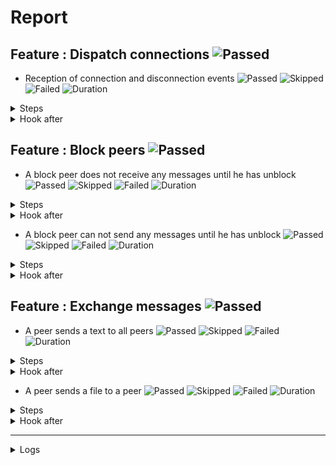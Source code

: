 # Report

## Feature : Dispatch connections ![Passed](https://img.shields.io/badge/Passed-green)

- Reception of connection and disconnection events ![Passed](https://img.shields.io/badge/18-Passed-green) ![Skipped](https://img.shields.io/badge/0-Skipped-yellow) ![Failed](https://img.shields.io/badge/0-Failed-red) ![Duration](https://img.shields.io/badge/128s-806ms-blue)

<details>
<summary>Steps</summary>

  - the following peers are started (line 4) ![Passed](https://img.shields.io/badge/Passed-green) ![Duration](https://img.shields.io/badge/6s-124ms-blue)
  - the peer "P1" connects to "P0" (line 10) ![Passed](https://img.shields.io/badge/Passed-green) ![Duration](https://img.shields.io/badge/0s-19ms-blue)
  - the peer "P0" receives (line 11) ![Passed](https://img.shields.io/badge/Passed-green) ![Duration](https://img.shields.io/badge/0s-4ms-blue)
  - the peer "P1" receives (line 14) ![Passed](https://img.shields.io/badge/Passed-green) ![Duration](https://img.shields.io/badge/0s-5ms-blue)
  - the peer "P2" connects to "P0" (line 17) ![Passed](https://img.shields.io/badge/Passed-green) ![Duration](https://img.shields.io/badge/0s-11ms-blue)
  - the peer "P0" receives (line 18) ![Passed](https://img.shields.io/badge/Passed-green) ![Duration](https://img.shields.io/badge/0s-30ms-blue)
  - the peer "P1" receives (line 21) ![Passed](https://img.shields.io/badge/Passed-green) ![Duration](https://img.shields.io/badge/0s-25ms-blue)
  - the peer "P2" receives (line 24) ![Passed](https://img.shields.io/badge/Passed-green) ![Duration](https://img.shields.io/badge/0s-15ms-blue)
  - the peer "P3" connects to "P0" (line 28) ![Passed](https://img.shields.io/badge/Passed-green) ![Duration](https://img.shields.io/badge/0s-17ms-blue)
  - the peer "P0" receives (line 29) ![Passed](https://img.shields.io/badge/Passed-green) ![Duration](https://img.shields.io/badge/0s-16ms-blue)
  - the peer "P1" receives (line 32) ![Passed](https://img.shields.io/badge/Passed-green) ![Duration](https://img.shields.io/badge/0s-13ms-blue)
  - the peer "P2" receives (line 35) ![Passed](https://img.shields.io/badge/Passed-green) ![Duration](https://img.shields.io/badge/30s-111ms-blue)
  - the peer "P3" receives (line 38) ![Passed](https://img.shields.io/badge/Passed-green) ![Duration](https://img.shields.io/badge/2s-7ms-blue)
  - the peer "P2" disconnects (line 43) ![Passed](https://img.shields.io/badge/Passed-green) ![Duration](https://img.shields.io/badge/30s-203ms-blue)
  - the peer "P0" receives (line 44) ![Passed](https://img.shields.io/badge/Passed-green) ![Duration](https://img.shields.io/badge/0s-2ms-blue)
  - the peer "P1" receives (line 47) ![Passed](https://img.shields.io/badge/Passed-green) ![Duration](https://img.shields.io/badge/0s-9ms-blue)
  - the peer "P3" receives (line 50) ![Passed](https://img.shields.io/badge/Passed-green) ![Duration](https://img.shields.io/badge/30s-92ms-blue)
  - the peer "P2" receives (line 53) ![Passed](https://img.shields.io/badge/Passed-green) ![Duration](https://img.shields.io/badge/30s-94ms-blue)
</details>



<details>
<summary>Hook after</summary>

- ![Failed](https://img.shields.io/badge/Failed-red) ![Duration](https://img.shields.io/badge/30s-295ms-blue)

```
Unable to read errors
```
</details>



## Feature : Block peers ![Passed](https://img.shields.io/badge/Passed-green)

- A block peer does not receive any messages until he has unblock ![Passed](https://img.shields.io/badge/17-Passed-green) ![Skipped](https://img.shields.io/badge/0-Skipped-yellow) ![Failed](https://img.shields.io/badge/0-Failed-red) ![Duration](https://img.shields.io/badge/98s-710ms-blue)

<details>
<summary>Steps</summary>

  - the following peers are started (line 4) ![Passed](https://img.shields.io/badge/Passed-green) ![Duration](https://img.shields.io/badge/6s-115ms-blue)
  - the peer "P1" connects to "P0" (line 9) ![Passed](https://img.shields.io/badge/Passed-green) ![Duration](https://img.shields.io/badge/0s-8ms-blue)
  - the peer "P1" receives (line 10) ![Passed](https://img.shields.io/badge/Passed-green) ![Duration](https://img.shields.io/badge/0s-23ms-blue)
  - the peer "P0" receives (line 13) ![Passed](https://img.shields.io/badge/Passed-green) ![Duration](https://img.shields.io/badge/0s-5ms-blue)
  - the peer "P2" connects to "P0" (line 16) ![Passed](https://img.shields.io/badge/Passed-green) ![Duration](https://img.shields.io/badge/0s-37ms-blue)
  - the peer "P1" receives (line 17) ![Passed](https://img.shields.io/badge/Passed-green) ![Duration](https://img.shields.io/badge/0s-28ms-blue)
  - the peer "P0" receives (line 20) ![Passed](https://img.shields.io/badge/Passed-green) ![Duration](https://img.shields.io/badge/0s-1ms-blue)
  - the peer "P2" receives (line 23) ![Passed](https://img.shields.io/badge/Passed-green) ![Duration](https://img.shields.io/badge/0s-26ms-blue)
  - the peer "P1" blocks the peer "P2" (line 27) ![Passed](https://img.shields.io/badge/Passed-green) ![Duration](https://img.shields.io/badge/0s-15ms-blue)
  - the peer "P2" receives (line 28) ![Passed](https://img.shields.io/badge/Passed-green) ![Duration](https://img.shields.io/badge/0s-18ms-blue)
  - the peer "P1" sends "I am a peer" to "all" (line 31) ![Passed](https://img.shields.io/badge/Passed-green) ![Duration](https://img.shields.io/badge/0s-17ms-blue)
  - the peer "P0" receives (line 32) ![Passed](https://img.shields.io/badge/Passed-green) ![Duration](https://img.shields.io/badge/31s-97ms-blue)
  - the peer "P2" does not receives (line 35) ![Passed](https://img.shields.io/badge/Passed-green) ![Duration](https://img.shields.io/badge/1s-8ms-blue)
  - the peer "P1" unblocks the peer "P2" (line 38) ![Passed](https://img.shields.io/badge/Passed-green) ![Duration](https://img.shields.io/badge/30s-201ms-blue)
  - the peer "P2" receives (line 39) ![Passed](https://img.shields.io/badge/Passed-green) ![Duration](https://img.shields.io/badge/0s-4ms-blue)
  - the peer "P1" sends "Hello" to "all" (line 42) ![Passed](https://img.shields.io/badge/Passed-green) ![Duration](https://img.shields.io/badge/0s-6ms-blue)
  - the peer "P2" receives (line 43) ![Passed](https://img.shields.io/badge/Passed-green) ![Duration](https://img.shields.io/badge/30s-92ms-blue)
</details>



<details>
<summary>Hook after</summary>

- ![Failed](https://img.shields.io/badge/Failed-red) ![Duration](https://img.shields.io/badge/60s-388ms-blue)

```
Unable to read errors
```
</details>


- A block peer can not send any messages until he has unblock ![Passed](https://img.shields.io/badge/17-Passed-green) ![Skipped](https://img.shields.io/badge/0-Skipped-yellow) ![Failed](https://img.shields.io/badge/0-Failed-red) ![Duration](https://img.shields.io/badge/68s-616ms-blue)

<details>
<summary>Steps</summary>

  - the following peers are started (line 48) ![Passed](https://img.shields.io/badge/Passed-green) ![Duration](https://img.shields.io/badge/6s-121ms-blue)
  - the peer "P1" connects to "P0" (line 53) ![Passed](https://img.shields.io/badge/Passed-green) ![Duration](https://img.shields.io/badge/0s-19ms-blue)
  - the peer "P1" receives (line 54) ![Passed](https://img.shields.io/badge/Passed-green) ![Duration](https://img.shields.io/badge/0s-4ms-blue)
  - the peer "P0" receives (line 57) ![Passed](https://img.shields.io/badge/Passed-green) ![Duration](https://img.shields.io/badge/0s-5ms-blue)
  - the peer "P2" connects to "P0" (line 60) ![Passed](https://img.shields.io/badge/Passed-green) ![Duration](https://img.shields.io/badge/0s-14ms-blue)
  - the peer "P1" receives (line 61) ![Passed](https://img.shields.io/badge/Passed-green) ![Duration](https://img.shields.io/badge/0s-36ms-blue)
  - the peer "P0" receives (line 64) ![Passed](https://img.shields.io/badge/Passed-green) ![Duration](https://img.shields.io/badge/0s-17ms-blue)
  - the peer "P2" receives (line 67) ![Passed](https://img.shields.io/badge/Passed-green) ![Duration](https://img.shields.io/badge/0s-17ms-blue)
  - the peer "P2" blocks the peer "P1" (line 71) ![Passed](https://img.shields.io/badge/Passed-green) ![Duration](https://img.shields.io/badge/0s-16ms-blue)
  - the peer "P1" receives (line 72) ![Passed](https://img.shields.io/badge/Passed-green) ![Duration](https://img.shields.io/badge/0s-25ms-blue)
  - the peer "P1" sends "I am a peer" to "all" (line 75) ![Passed](https://img.shields.io/badge/Passed-green) ![Duration](https://img.shields.io/badge/0s-4ms-blue)
  - the peer "P0" receives (line 76) ![Passed](https://img.shields.io/badge/Passed-green) ![Duration](https://img.shields.io/badge/30s-111ms-blue)
  - the peer "P2" does not receives (line 79) ![Passed](https://img.shields.io/badge/Passed-green) ![Duration](https://img.shields.io/badge/2s-3ms-blue)
  - the peer "P2" unblocks the peer "P1" (line 82) ![Passed](https://img.shields.io/badge/Passed-green) ![Duration](https://img.shields.io/badge/30s-206ms-blue)
  - the peer "P1" receives (line 83) ![Passed](https://img.shields.io/badge/Passed-green) ![Duration](https://img.shields.io/badge/0s-1ms-blue)
  - the peer "P1" sends "Hello" to "all" (line 86) ![Passed](https://img.shields.io/badge/Passed-green) ![Duration](https://img.shields.io/badge/0s-5ms-blue)
  - the peer "P2" receives (line 87) ![Passed](https://img.shields.io/badge/Passed-green) ![Duration](https://img.shields.io/badge/0s-5ms-blue)
</details>



<details>
<summary>Hook after</summary>

- ![Failed](https://img.shields.io/badge/Failed-red) ![Duration](https://img.shields.io/badge/90s-480ms-blue)

```
Unable to read errors
```
</details>



## Feature : Exchange messages ![Passed](https://img.shields.io/badge/Passed-green)

- A peer sends a text to all peers ![Passed](https://img.shields.io/badge/13-Passed-green) ![Skipped](https://img.shields.io/badge/0-Skipped-yellow) ![Failed](https://img.shields.io/badge/0-Failed-red) ![Duration](https://img.shields.io/badge/38s-404ms-blue)

<details>
<summary>Steps</summary>

  - the following peers are started (line 4) ![Passed](https://img.shields.io/badge/Passed-green) ![Duration](https://img.shields.io/badge/6s-117ms-blue)
  - the peer "P1" connects to "P0" (line 10) ![Passed](https://img.shields.io/badge/Passed-green) ![Duration](https://img.shields.io/badge/0s-22ms-blue)
  - the peer "P0" receives (line 11) ![Passed](https://img.shields.io/badge/Passed-green) ![Duration](https://img.shields.io/badge/0s-5ms-blue)
  - the peer "P2" connects to "P0" (line 14) ![Passed](https://img.shields.io/badge/Passed-green) ![Duration](https://img.shields.io/badge/0s-6ms-blue)
  - the peer "P0" receives (line 15) ![Passed](https://img.shields.io/badge/Passed-green) ![Duration](https://img.shields.io/badge/0s-34ms-blue)
  - the peer "P3" connects to "P0" (line 18) ![Passed](https://img.shields.io/badge/Passed-green) ![Duration](https://img.shields.io/badge/0s-18ms-blue)
  - the peer "P0" receives (line 19) ![Passed](https://img.shields.io/badge/Passed-green) ![Duration](https://img.shields.io/badge/0s-14ms-blue)
  - the peer "P2" receives (line 22) ![Passed](https://img.shields.io/badge/Passed-green) ![Duration](https://img.shields.io/badge/0s-26ms-blue)
  - the peer "P3" receives (line 27) ![Passed](https://img.shields.io/badge/Passed-green) ![Duration](https://img.shields.io/badge/0s-9ms-blue)
  - the peer "P1" sends "Hello all" to "all" (line 32) ![Passed](https://img.shields.io/badge/Passed-green) ![Duration](https://img.shields.io/badge/0s-25ms-blue)
  - the peer "P0" receives (line 33) ![Passed](https://img.shields.io/badge/Passed-green) ![Duration](https://img.shields.io/badge/0s-17ms-blue)
  - the peer "P2" receives (line 36) ![Passed](https://img.shields.io/badge/Passed-green) ![Duration](https://img.shields.io/badge/31s-98ms-blue)
  - the peer "P3" receives (line 39) ![Passed](https://img.shields.io/badge/Passed-green) ![Duration](https://img.shields.io/badge/1s-11ms-blue)
</details>



<details>
<summary>Hook after</summary>

- ![Failed](https://img.shields.io/badge/Failed-red) ![Duration](https://img.shields.io/badge/30s-199ms-blue)

```
Unable to read errors
```
</details>


- A peer sends a file to a peer ![Passed](https://img.shields.io/badge/11-Passed-green) ![Skipped](https://img.shields.io/badge/0-Skipped-yellow) ![Failed](https://img.shields.io/badge/0-Failed-red) ![Duration](https://img.shields.io/badge/6s-296ms-blue)

<details>
<summary>Steps</summary>

  - the following peers are started (line 44) ![Passed](https://img.shields.io/badge/Passed-green) ![Duration](https://img.shields.io/badge/6s-113ms-blue)
  - the peer "P1" connects to "P0" (line 50) ![Passed](https://img.shields.io/badge/Passed-green) ![Duration](https://img.shields.io/badge/0s-25ms-blue)
  - the peer "P0" receives (line 51) ![Passed](https://img.shields.io/badge/Passed-green) ![Duration](https://img.shields.io/badge/0s-5ms-blue)
  - the peer "P2" connects to "P0" (line 54) ![Passed](https://img.shields.io/badge/Passed-green) ![Duration](https://img.shields.io/badge/0s-6ms-blue)
  - the peer "P0" receives (line 55) ![Passed](https://img.shields.io/badge/Passed-green) ![Duration](https://img.shields.io/badge/0s-38ms-blue)
  - the peer "P3" connects to "P0" (line 58) ![Passed](https://img.shields.io/badge/Passed-green) ![Duration](https://img.shields.io/badge/0s-16ms-blue)
  - the peer "P0" receives (line 59) ![Passed](https://img.shields.io/badge/Passed-green) ![Duration](https://img.shields.io/badge/0s-12ms-blue)
  - the peer "P2" receives (line 62) ![Passed](https://img.shields.io/badge/Passed-green) ![Duration](https://img.shields.io/badge/0s-30ms-blue)
  - the peer "P3" receives (line 67) ![Passed](https://img.shields.io/badge/Passed-green) ![Duration](https://img.shields.io/badge/0s-10ms-blue)
  - the peer "P2" sends "file:/tests/test.txt" to "P1" (line 72) ![Passed](https://img.shields.io/badge/Passed-green) ![Duration](https://img.shields.io/badge/0s-18ms-blue)
  - the peer "P1" receives (line 73) ![Passed](https://img.shields.io/badge/Passed-green) ![Duration](https://img.shields.io/badge/0s-18ms-blue)
</details>



<details>
<summary>Hook after</summary>

- ![Failed](https://img.shields.io/badge/Failed-red) ![Duration](https://img.shields.io/badge/32s-98ms-blue)

```
Unable to read errors
```
</details>


---


<details>
<summary>Logs</summary>

```
  2023-10-30T14:52:31.121125Z  INFO rudp2plib::thread: Peer started on port 9000.
    at rudp2p/src/thread.rs:93

  2023-10-30T14:52:31.346929Z  INFO rudp2plib::thread: Peer started on port 9001.
    at rudp2p/src/thread.rs:93

  2023-10-30T14:52:31.521762Z  INFO rudp2plib::thread: Peer started on port 9002.
    at rudp2p/src/thread.rs:93

  2023-10-30T14:52:31.735182Z  INFO rudp2plib::thread: Peer started on port 9003.
    at rudp2p/src/thread.rs:93

  2023-10-30T14:52:32.014808Z  INFO rudp2plib::thread: Peer started on port 9100.
    at rudp2p/src/thread.rs:93

  2023-10-30T14:52:32.392429Z  INFO rudp2plib::thread: Peer started on port 9101.
    at rudp2p/src/thread.rs:93

  2023-10-30T14:52:32.608297Z  INFO rudp2plib::thread: Peer started on port 9102.
    at rudp2p/src/thread.rs:93

  2023-10-30T14:52:32.865219Z  INFO rudp2plib::thread: Peer started on port 9200.
    at rudp2p/src/thread.rs:93

  2023-10-30T14:52:33.232292Z  INFO rudp2plib::thread: Peer started on port 9201.
    at rudp2p/src/thread.rs:93

  2023-10-30T14:52:33.561591Z  INFO rudp2plib::thread: Peer started on port 9202.
    at rudp2p/src/thread.rs:93

  2023-10-30T14:52:33.920278Z  INFO rudp2plib::thread: Peer started on port 9300.
    at rudp2p/src/thread.rs:93

  2023-10-30T14:52:34.111558Z  INFO rudp2plib::thread: Peer started on port 9301.
    at rudp2p/src/thread.rs:93

  2023-10-30T14:52:34.576292Z  INFO rudp2plib::thread: Peer started on port 9302.
    at rudp2p/src/thread.rs:93

  2023-10-30T14:52:35.080408Z  INFO rudp2plib::thread: Peer started on port 9303.
    at rudp2p/src/thread.rs:93

  2023-10-30T14:52:35.275588Z  INFO rudp2plib::thread: Peer started on port 9400.
    at rudp2p/src/thread.rs:93

  2023-10-30T14:52:36.200294Z  INFO rudp2plib::thread: Peer started on port 9401.
    at rudp2p/src/thread.rs:93

  2023-10-30T14:52:36.680517Z  INFO rudp2plib::thread: Peer started on port 9402.
    at rudp2p/src/thread.rs:93

  2023-10-30T14:52:36.801524Z  INFO rudp2plib::thread: Peer started on port 9403.
    at rudp2p/src/thread.rs:93

  2023-10-30T14:52:36.978889Z  INFO rudp2plib::thread: Peer stopped on port 9402.
    at rudp2p/src/thread.rs:126

  2023-10-30T14:53:09.091561Z  INFO rudp2plib::thread: Peer stopped on port 9301.
    at rudp2p/src/thread.rs:126

  2023-10-30T14:53:09.093111Z  INFO rudp2plib::thread: Peer stopped on port 9302.
    at rudp2p/src/thread.rs:126

  2023-10-30T14:53:09.193738Z  INFO rudp2plib::thread: Peer stopped on port 9303.
    at rudp2p/src/thread.rs:126

  2023-10-30T14:53:39.297856Z  INFO rudp2plib::thread: Peer stopped on port 9200.
    at rudp2p/src/thread.rs:126

  2023-10-30T14:54:09.389599Z  INFO rudp2plib::thread: Peer stopped on port 9102.
    at rudp2p/src/thread.rs:126

  2023-10-30T14:54:09.390228Z  INFO rudp2plib::thread: Peer stopped on port 9100.
    at rudp2p/src/thread.rs:126

  2023-10-30T14:54:09.390715Z  INFO rudp2plib::thread: Peer stopped on port 9101.
    at rudp2p/src/thread.rs:126

  2023-10-30T14:54:39.483538Z  INFO rudp2plib::thread: Peer stopped on port 9000.
    at rudp2p/src/thread.rs:126

  2023-10-30T14:54:39.583682Z  INFO rudp2plib::thread: Peer stopped on port 9001.
    at rudp2p/src/thread.rs:126

  2023-10-30T14:54:39.684057Z  INFO rudp2plib::thread: Peer stopped on port 9002.
    at rudp2p/src/thread.rs:126

  2023-10-30T14:52:31.121125Z  INFO rudp2plib::thread: Peer started on port 9000.
    at rudp2p/src/thread.rs:93

  2023-10-30T14:52:31.346929Z  INFO rudp2plib::thread: Peer started on port 9001.
    at rudp2p/src/thread.rs:93

  2023-10-30T14:52:31.521762Z  INFO rudp2plib::thread: Peer started on port 9002.
    at rudp2p/src/thread.rs:93

  2023-10-30T14:52:31.735182Z  INFO rudp2plib::thread: Peer started on port 9003.
    at rudp2p/src/thread.rs:93

  2023-10-30T14:52:32.014808Z  INFO rudp2plib::thread: Peer started on port 9100.
    at rudp2p/src/thread.rs:93

  2023-10-30T14:52:32.392429Z  INFO rudp2plib::thread: Peer started on port 9101.
    at rudp2p/src/thread.rs:93

  2023-10-30T14:52:32.608297Z  INFO rudp2plib::thread: Peer started on port 9102.
    at rudp2p/src/thread.rs:93

  2023-10-30T14:52:32.865219Z  INFO rudp2plib::thread: Peer started on port 9200.
    at rudp2p/src/thread.rs:93

  2023-10-30T14:52:33.232292Z  INFO rudp2plib::thread: Peer started on port 9201.
    at rudp2p/src/thread.rs:93

  2023-10-30T14:52:33.561591Z  INFO rudp2plib::thread: Peer started on port 9202.
    at rudp2p/src/thread.rs:93

  2023-10-30T14:52:33.920278Z  INFO rudp2plib::thread: Peer started on port 9300.
    at rudp2p/src/thread.rs:93

  2023-10-30T14:52:34.111558Z  INFO rudp2plib::thread: Peer started on port 9301.
    at rudp2p/src/thread.rs:93

  2023-10-30T14:52:34.576292Z  INFO rudp2plib::thread: Peer started on port 9302.
    at rudp2p/src/thread.rs:93

  2023-10-30T14:52:35.080408Z  INFO rudp2plib::thread: Peer started on port 9303.
    at rudp2p/src/thread.rs:93

  2023-10-30T14:52:35.275588Z  INFO rudp2plib::thread: Peer started on port 9400.
    at rudp2p/src/thread.rs:93

  2023-10-30T14:52:36.200294Z  INFO rudp2plib::thread: Peer started on port 9401.
    at rudp2p/src/thread.rs:93

  2023-10-30T14:52:36.680517Z  INFO rudp2plib::thread: Peer started on port 9402.
    at rudp2p/src/thread.rs:93

  2023-10-30T14:52:36.801524Z  INFO rudp2plib::thread: Peer started on port 9403.
    at rudp2p/src/thread.rs:93

  2023-10-30T14:52:36.978889Z  INFO rudp2plib::thread: Peer stopped on port 9402.
    at rudp2p/src/thread.rs:126

  2023-10-30T14:53:09.091561Z  INFO rudp2plib::thread: Peer stopped on port 9301.
    at rudp2p/src/thread.rs:126

  2023-10-30T14:53:09.093111Z  INFO rudp2plib::thread: Peer stopped on port 9302.
    at rudp2p/src/thread.rs:126

  2023-10-30T14:53:09.193738Z  INFO rudp2plib::thread: Peer stopped on port 9303.
    at rudp2p/src/thread.rs:126

  2023-10-30T14:53:39.297856Z  INFO rudp2plib::thread: Peer stopped on port 9200.
    at rudp2p/src/thread.rs:126

  2023-10-30T14:54:09.389599Z  INFO rudp2plib::thread: Peer stopped on port 9102.
    at rudp2p/src/thread.rs:126

  2023-10-30T14:54:09.390228Z  INFO rudp2plib::thread: Peer stopped on port 9100.
    at rudp2p/src/thread.rs:126

  2023-10-30T14:54:09.390715Z  INFO rudp2plib::thread: Peer stopped on port 9101.
    at rudp2p/src/thread.rs:126

  2023-10-30T14:54:39.483538Z  INFO rudp2plib::thread: Peer stopped on port 9000.
    at rudp2p/src/thread.rs:126

  2023-10-30T14:54:39.583682Z  INFO rudp2plib::thread: Peer stopped on port 9001.
    at rudp2p/src/thread.rs:126

  2023-10-30T14:54:39.684057Z  INFO rudp2plib::thread: Peer stopped on port 9002.
    at rudp2p/src/thread.rs:126

  2023-10-30T14:52:31.121125Z  INFO rudp2plib::thread: Peer started on port 9000.
    at rudp2p/src/thread.rs:93

  2023-10-30T14:52:31.346929Z  INFO rudp2plib::thread: Peer started on port 9001.
    at rudp2p/src/thread.rs:93

  2023-10-30T14:52:31.521762Z  INFO rudp2plib::thread: Peer started on port 9002.
    at rudp2p/src/thread.rs:93

  2023-10-30T14:52:31.735182Z  INFO rudp2plib::thread: Peer started on port 9003.
    at rudp2p/src/thread.rs:93

  2023-10-30T14:52:32.014808Z  INFO rudp2plib::thread: Peer started on port 9100.
    at rudp2p/src/thread.rs:93

  2023-10-30T14:52:32.392429Z  INFO rudp2plib::thread: Peer started on port 9101.
    at rudp2p/src/thread.rs:93

  2023-10-30T14:52:32.608297Z  INFO rudp2plib::thread: Peer started on port 9102.
    at rudp2p/src/thread.rs:93

  2023-10-30T14:52:32.865219Z  INFO rudp2plib::thread: Peer started on port 9200.
    at rudp2p/src/thread.rs:93

  2023-10-30T14:52:33.232292Z  INFO rudp2plib::thread: Peer started on port 9201.
    at rudp2p/src/thread.rs:93

  2023-10-30T14:52:33.561591Z  INFO rudp2plib::thread: Peer started on port 9202.
    at rudp2p/src/thread.rs:93

  2023-10-30T14:52:33.920278Z  INFO rudp2plib::thread: Peer started on port 9300.
    at rudp2p/src/thread.rs:93

  2023-10-30T14:52:34.111558Z  INFO rudp2plib::thread: Peer started on port 9301.
    at rudp2p/src/thread.rs:93

  2023-10-30T14:52:34.576292Z  INFO rudp2plib::thread: Peer started on port 9302.
    at rudp2p/src/thread.rs:93

  2023-10-30T14:52:35.080408Z  INFO rudp2plib::thread: Peer started on port 9303.
    at rudp2p/src/thread.rs:93

  2023-10-30T14:52:35.275588Z  INFO rudp2plib::thread: Peer started on port 9400.
    at rudp2p/src/thread.rs:93

  2023-10-30T14:52:36.200294Z  INFO rudp2plib::thread: Peer started on port 9401.
    at rudp2p/src/thread.rs:93

  2023-10-30T14:52:36.680517Z  INFO rudp2plib::thread: Peer started on port 9402.
    at rudp2p/src/thread.rs:93

  2023-10-30T14:52:36.801524Z  INFO rudp2plib::thread: Peer started on port 9403.
    at rudp2p/src/thread.rs:93

  2023-10-30T14:52:36.978889Z  INFO rudp2plib::thread: Peer stopped on port 9402.
    at rudp2p/src/thread.rs:126

  2023-10-30T14:53:09.091561Z  INFO rudp2plib::thread: Peer stopped on port 9301.
    at rudp2p/src/thread.rs:126

  2023-10-30T14:53:09.093111Z  INFO rudp2plib::thread: Peer stopped on port 9302.
    at rudp2p/src/thread.rs:126

  2023-10-30T14:53:09.193738Z  INFO rudp2plib::thread: Peer stopped on port 9303.
    at rudp2p/src/thread.rs:126

  2023-10-30T14:53:39.297856Z  INFO rudp2plib::thread: Peer stopped on port 9200.
    at rudp2p/src/thread.rs:126

  2023-10-30T14:54:09.389599Z  INFO rudp2plib::thread: Peer stopped on port 9102.
    at rudp2p/src/thread.rs:126

  2023-10-30T14:54:09.390228Z  INFO rudp2plib::thread: Peer stopped on port 9100.
    at rudp2p/src/thread.rs:126

  2023-10-30T14:54:09.390715Z  INFO rudp2plib::thread: Peer stopped on port 9101.
    at rudp2p/src/thread.rs:126

  2023-10-30T14:54:39.483538Z  INFO rudp2plib::thread: Peer stopped on port 9000.
    at rudp2p/src/thread.rs:126

  2023-10-30T14:54:39.583682Z  INFO rudp2plib::thread: Peer stopped on port 9001.
    at rudp2p/src/thread.rs:126

  2023-10-30T14:54:39.684057Z  INFO rudp2plib::thread: Peer stopped on port 9002.
    at rudp2p/src/thread.rs:126

  2023-10-30T14:52:31.121125Z  INFO rudp2plib::thread: Peer started on port 9000.
    at rudp2p/src/thread.rs:93

  2023-10-30T14:52:31.346929Z  INFO rudp2plib::thread: Peer started on port 9001.
    at rudp2p/src/thread.rs:93

  2023-10-30T14:52:31.521762Z  INFO rudp2plib::thread: Peer started on port 9002.
    at rudp2p/src/thread.rs:93

  2023-10-30T14:52:31.735182Z  INFO rudp2plib::thread: Peer started on port 9003.
    at rudp2p/src/thread.rs:93

  2023-10-30T14:52:32.014808Z  INFO rudp2plib::thread: Peer started on port 9100.
    at rudp2p/src/thread.rs:93

  2023-10-30T14:52:32.392429Z  INFO rudp2plib::thread: Peer started on port 9101.
    at rudp2p/src/thread.rs:93

  2023-10-30T14:52:32.608297Z  INFO rudp2plib::thread: Peer started on port 9102.
    at rudp2p/src/thread.rs:93

  2023-10-30T14:52:32.865219Z  INFO rudp2plib::thread: Peer started on port 9200.
    at rudp2p/src/thread.rs:93

  2023-10-30T14:52:33.232292Z  INFO rudp2plib::thread: Peer started on port 9201.
    at rudp2p/src/thread.rs:93

  2023-10-30T14:52:33.561591Z  INFO rudp2plib::thread: Peer started on port 9202.
    at rudp2p/src/thread.rs:93

  2023-10-30T14:52:33.920278Z  INFO rudp2plib::thread: Peer started on port 9300.
    at rudp2p/src/thread.rs:93

  2023-10-30T14:52:34.111558Z  INFO rudp2plib::thread: Peer started on port 9301.
    at rudp2p/src/thread.rs:93

  2023-10-30T14:52:34.576292Z  INFO rudp2plib::thread: Peer started on port 9302.
    at rudp2p/src/thread.rs:93

  2023-10-30T14:52:35.080408Z  INFO rudp2plib::thread: Peer started on port 9303.
    at rudp2p/src/thread.rs:93

  2023-10-30T14:52:35.275588Z  INFO rudp2plib::thread: Peer started on port 9400.
    at rudp2p/src/thread.rs:93

  2023-10-30T14:52:36.200294Z  INFO rudp2plib::thread: Peer started on port 9401.
    at rudp2p/src/thread.rs:93

  2023-10-30T14:52:36.680517Z  INFO rudp2plib::thread: Peer started on port 9402.
    at rudp2p/src/thread.rs:93

  2023-10-30T14:52:36.801524Z  INFO rudp2plib::thread: Peer started on port 9403.
    at rudp2p/src/thread.rs:93

  2023-10-30T14:52:36.978889Z  INFO rudp2plib::thread: Peer stopped on port 9402.
    at rudp2p/src/thread.rs:126

  2023-10-30T14:53:09.091561Z  INFO rudp2plib::thread: Peer stopped on port 9301.
    at rudp2p/src/thread.rs:126

  2023-10-30T14:53:09.093111Z  INFO rudp2plib::thread: Peer stopped on port 9302.
    at rudp2p/src/thread.rs:126

  2023-10-30T14:53:09.193738Z  INFO rudp2plib::thread: Peer stopped on port 9303.
    at rudp2p/src/thread.rs:126

  2023-10-30T14:52:31.121125Z  INFO rudp2plib::thread: Peer started on port 9000.
    at rudp2p/src/thread.rs:93

  2023-10-30T14:52:31.346929Z  INFO rudp2plib::thread: Peer started on port 9001.
    at rudp2p/src/thread.rs:93

  2023-10-30T14:52:31.521762Z  INFO rudp2plib::thread: Peer started on port 9002.
    at rudp2p/src/thread.rs:93

  2023-10-30T14:52:31.735182Z  INFO rudp2plib::thread: Peer started on port 9003.
    at rudp2p/src/thread.rs:93

  2023-10-30T14:52:32.014808Z  INFO rudp2plib::thread: Peer started on port 9100.
    at rudp2p/src/thread.rs:93

  2023-10-30T14:52:32.392429Z  INFO rudp2plib::thread: Peer started on port 9101.
    at rudp2p/src/thread.rs:93

  2023-10-30T14:52:32.608297Z  INFO rudp2plib::thread: Peer started on port 9102.
    at rudp2p/src/thread.rs:93

  2023-10-30T14:52:32.865219Z  INFO rudp2plib::thread: Peer started on port 9200.
    at rudp2p/src/thread.rs:93

  2023-10-30T14:52:33.232292Z  INFO rudp2plib::thread: Peer started on port 9201.
    at rudp2p/src/thread.rs:93

  2023-10-30T14:52:33.561591Z  INFO rudp2plib::thread: Peer started on port 9202.
    at rudp2p/src/thread.rs:93

  2023-10-30T14:52:33.920278Z  INFO rudp2plib::thread: Peer started on port 9300.
    at rudp2p/src/thread.rs:93

  2023-10-30T14:52:34.111558Z  INFO rudp2plib::thread: Peer started on port 9301.
    at rudp2p/src/thread.rs:93

  2023-10-30T14:52:34.576292Z  INFO rudp2plib::thread: Peer started on port 9302.
    at rudp2p/src/thread.rs:93

  2023-10-30T14:52:35.080408Z  INFO rudp2plib::thread: Peer started on port 9303.
    at rudp2p/src/thread.rs:93

  2023-10-30T14:52:35.275588Z  INFO rudp2plib::thread: Peer started on port 9400.
    at rudp2p/src/thread.rs:93

  2023-10-30T14:52:36.200294Z  INFO rudp2plib::thread: Peer started on port 9401.
    at rudp2p/src/thread.rs:93

  2023-10-30T14:52:36.680517Z  INFO rudp2plib::thread: Peer started on port 9402.
    at rudp2p/src/thread.rs:93

  2023-10-30T14:52:36.801524Z  INFO rudp2plib::thread: Peer started on port 9403.
    at rudp2p/src/thread.rs:93

  2023-10-30T14:52:36.978889Z  INFO rudp2plib::thread: Peer stopped on port 9402.
    at rudp2p/src/thread.rs:126

  2023-10-30T14:53:09.091561Z  INFO rudp2plib::thread: Peer stopped on port 9301.
    at rudp2p/src/thread.rs:126

  2023-10-30T14:53:09.093111Z  INFO rudp2plib::thread: Peer stopped on port 9302.
    at rudp2p/src/thread.rs:126

  2023-10-30T14:53:09.193738Z  INFO rudp2plib::thread: Peer stopped on port 9303.
    at rudp2p/src/thread.rs:126


```
</details>

